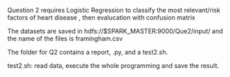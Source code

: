 Question 2 requires Logistic Regression to classify the most relevant/risk factors of heart disease , then evalucation with confusion matrix 

The datasets are saved in hdfs://$SPARK_MASTER:9000/Que2/input/
and the name of the files is framingham.csv

The folder for Q2 contains a report, .py, and a test2.sh.

test2.sh: read data, execute the whole programming and save the result.
